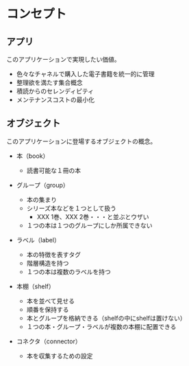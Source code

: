 # コンセプト

## アプリ
このアプリケーションで実現したい価値。

- 色々なチャネルで購入した電子書籍を統一的に管理
- 整理欲を満たす集合概念
- 積読からのセレンディピティ
- メンテナンスコストの最小化

## オブジェクト
このアプリケーションに登場するオブジェクトの概念。

- 本（book）
  - 読書可能な１冊の本

- グループ（group）
  - 本の集まり
  - シリーズ本などを１つとして扱う
    - XXX 1巻、XXX 2巻・・・と並ぶとウザい
  - １つの本は１つのグループにしか所属できない

- ラベル（label）
  - 本の特徴を表すタグ
  - 階層構造を持つ
  - １つの本は複数のラベルを持つ

- 本棚（shelf）
  - 本を並べて見せる
  - 順番を保持する
  - 本とグループを格納できる（shelfの中にshelfは置けない）
  - １つの本・グループ・ラベルが複数の本棚に配置できる

- コネクタ（connector）
  - 本を収集するための設定
